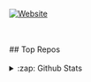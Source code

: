 [![Website](https://img.shields.io/website?label=teissieryannis.com&style=for-the-badge&logo=Tumblr&url=https%3A%2F%2Fteissieryannis.com)](https://teissieryannis.com)

<br />
<br />
## Top Repos
<br />
<br />
<details>
  <summary>:zap: Github Stats</summary>
  
[![Yannis stats](https://github-readme-stats.vercel.app/api?username=TeissierYannis)](https://github.com/anuraghazra/github-readme-stats)
  
    <img align="left" alt="Yannis Github Stats" src="https://github-readme-stats-git-master.theo-coder.vercel.app/api?username=teissieryannis&show_icons=true&hide_border=true&theme=algolia" />
</details>
